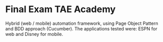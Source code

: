 # Final Exam TAE Academy
Hybrid (web / mobile) automation framework, using Page Object Pattern and BDD approach (Cucumber).
The applications tested were: ESPN for web and Disney for mobile. 

